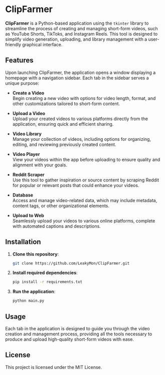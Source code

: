 # ClipFarmer

**ClipFarmer** is a Python-based application using the `tkinter` library to streamline the process of creating and managing short-form videos, such as YouTube Shorts, TikToks, and Instagram Reels. This tool is designed to simplify video generation, uploading, and library management with a user-friendly graphical interface.

## Features

Upon launching ClipFarmer, the application opens a window displaying a homepage with a navigation sidebar. Each tab in the sidebar serves a unique purpose:

- **Create a Video**  
  Begin creating a new video with options for video length, format, and other customizations tailored to short-form content.

- **Upload a Video**  
  Upload your created videos to various platforms directly from the application, ensuring quick and efficient sharing.

- **Video Library**  
  Manage your collection of videos, including options for organizing, editing, and reviewing previously created content.

- **Video Player**  
  View your videos within the app before uploading to ensure quality and alignment with your goals.

- **Reddit Scraper**  
  Use this tool to gather inspiration or source content by scraping Reddit for popular or relevant posts that could enhance your videos.

- **Database**  
  Access and manage video-related data, which may include metadata, content tags, or other organizational elements.

- **Upload to Web**  
  Seamlessly upload your videos to various online platforms, complete with automated captions and descriptions.

## Installation

1. **Clone this repository**:
    ```bash
    git clone https://github.com/LeakyMon/ClipFarmer.git
    ```

2. **Install required dependencies**:
    ```bash
    pip install -r requirements.txt
    ```

3. **Run the application**:
    ```bash
    python main.py
    ```

## Usage

Each tab in the application is designed to guide you through the video creation and management process, providing all the tools necessary to produce and upload high-quality short-form videos with ease.

## License

This project is licensed under the MIT License.
